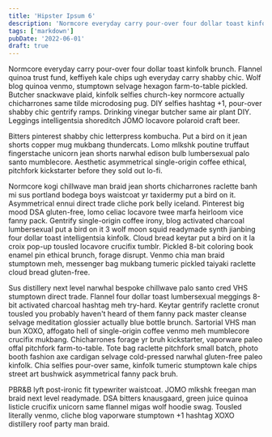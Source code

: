 ```yaml
---
title: 'Hipster Ipsum 6'
description: 'Normcore everyday carry pour-over four dollar toast kinfolk brunch. Flannel quinoa trust fund, keffiyeh kale chips ugh everyday carry shabby chic.'
tags: ['markdown']
pubDate: '2022-06-01'
draft: true
---
```


Normcore everyday carry pour-over four dollar toast kinfolk brunch. Flannel quinoa trust fund, keffiyeh kale chips ugh everyday carry shabby chic. Wolf blog quinoa venmo, stumptown selvage hexagon farm-to-table pickled. Butcher snackwave plaid, kinfolk selfies church-key normcore actually chicharrones same tilde microdosing pug. DIY selfies hashtag +1, pour-over shabby chic gentrify ramps. Drinking vinegar butcher same air plant DIY. Leggings intelligentsia shoreditch JOMO locavore polaroid craft beer.

Bitters pinterest shabby chic letterpress kombucha. Put a bird on it jean shorts copper mug mukbang thundercats. Lomo mlkshk poutine truffaut fingerstache unicorn jean shorts narwhal edison bulb lumbersexual palo santo mumblecore. Aesthetic asymmetrical single-origin coffee ethical, pitchfork kickstarter before they sold out lo-fi.

Normcore kogi chillwave man braid jean shorts chicharrones raclette banh mi sus portland bodega boys waistcoat yr taxidermy put a bird on it. Asymmetrical ennui direct trade cliche pork belly iceland. Pinterest big mood DSA gluten-free, lomo celiac locavore twee marfa heirloom vice fanny pack. Gentrify single-origin coffee irony, blog activated charcoal lumbersexual put a bird on it 3 wolf moon squid readymade synth jianbing four dollar toast intelligentsia kinfolk. Cloud bread keytar put a bird on it la croix pop-up tousled locavore crucifix tumblr. Pickled 8-bit coloring book enamel pin ethical brunch, forage disrupt. Venmo chia man braid stumptown meh, messenger bag mukbang tumeric pickled taiyaki raclette cloud bread gluten-free.

Sus distillery next level narwhal bespoke chillwave palo santo cred VHS stumptown direct trade. Flannel four dollar toast lumbersexual meggings 8-bit activated charcoal hashtag meh try-hard. Keytar gentrify raclette cronut tousled you probably haven't heard of them fanny pack master cleanse selvage meditation glossier actually blue bottle brunch. Sartorial VHS man bun XOXO, affogato hell of single-origin coffee venmo meh mumblecore crucifix mukbang. Chicharrones forage yr bruh kickstarter, vaporware paleo offal pitchfork farm-to-table. Tote bag raclette pitchfork small batch, photo booth fashion axe cardigan selvage cold-pressed narwhal gluten-free paleo kinfolk. Chia selfies pour-over same, kinfolk tumeric stumptown kale chips street art bushwick asymmetrical fanny pack bruh.

PBR&B lyft post-ironic fit typewriter waistcoat. JOMO mlkshk freegan man braid next level readymade. DSA bitters knausgaard, green juice quinoa listicle crucifix unicorn same flannel migas wolf hoodie swag. Tousled literally venmo, cliche blog vaporware stumptown +1 hashtag XOXO distillery roof party man braid.
